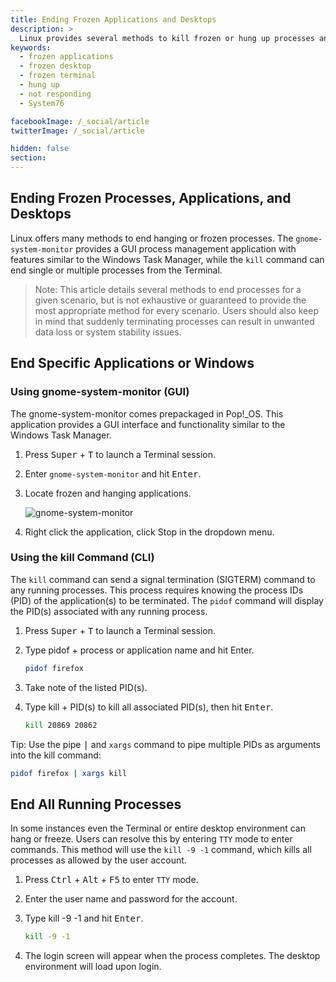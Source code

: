 ```yaml
---
title: Ending Frozen Applications and Desktops
description: >
  Linux provides several methods to kill frozen or hung up processes and applications using GUI applications or terminal commands.
keywords:
  - frozen applications
  - frozen desktop
  - frozen terminal
  - hung up
  - not responding
  - System76

facebookImage: /_social/article
twitterImage: /_social/article

hidden: false
section:
---
```


## Ending Frozen Processes, Applications, and Desktops

Linux offers many methods to end hanging or frozen processes. The `gnome-system-monitor` provides a GUI process management application with features similar to the Windows Task Manager, while the `kill` command can end single or multiple processes from the Terminal.

>Note: This article details several methods to end processes for a given scenario, but is not exhaustive or guaranteed to provide the most appropriate method for every scenario. Users should also keep in mind that suddenly terminating processes can result in unwanted data loss or system stability issues.

## End Specific Applications or Windows

### Using gnome-system-monitor (GUI)

The gnome-system-monitor comes prepackaged in Pop!_OS. This application provides a GUI interface and functionality similar to the Windows Task Manager.

1. Press <kbd>Super</kbd> + <kbd>T</kbd> to launch a Terminal session.
2. Enter `gnome-system-monitor` and hit <kbd>Enter</kbd>.
3. Locate frozen and hanging applications.

   ![gnome-system-monitor](/images/ending-frozen-applications/gnome-system-monitor)

4. Right click the application, click Stop in the dropdown menu.

### Using the kill Command (CLI)

The `kill` command can send a signal termination (SIGTERM) command to any running processes. This process requires knowing the process IDs (PID) of the application(s) to be terminated. The `pidof` command will display the PID(s) associated with any running process.

1. Press <kbd>Super</kbd> + <kbd>T</kbd> to launch a Terminal session.
2. Type pidof + process or application name and hit Enter.

   ```bash
   pidof firefox
   ```

3. Take note of the listed PID(s).
4. Type kill + PID(s) to kill all associated PID(s), then hit <kbd>Enter</kbd>.

    ```bash
    kill 20869 20862
    ```

Tip: Use the pipe <kbd>|</kbd> and `xargs` command to pipe multiple PIDs as arguments into the kill command:

  ```bash
  pidof firefox | xargs kill
  ```

## End All Running Processes

In some instances even the Terminal or entire desktop environment can hang or freeze. Users can resolve this by entering `TTY` mode to enter commands. This method will use the `kill -9 -1` command, which kills all processes as allowed by the user account.

1. Press <kbd>Ctrl</kbd> + <kbd>Alt</kbd> + <kbd>F5</kbd> to enter `TTY` mode.
2. Enter the user name and password for the account.
3. Type kill -9 -1 and hit <kbd>Enter</kbd>.

    ```bash
    kill -9 -1
    ```

4. The login screen will appear when the process completes. The desktop environment will load upon login.
